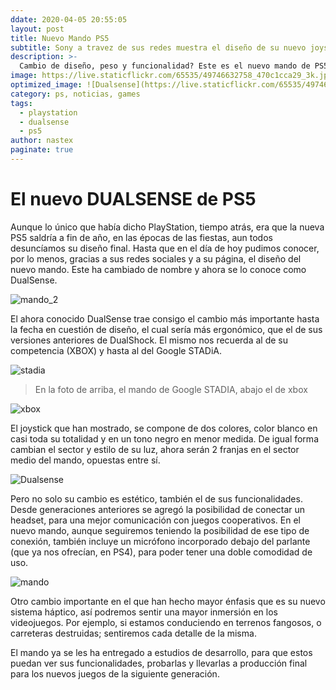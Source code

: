 ```yaml
---
ddate: 2020-04-05 20:55:05
layout: post
title: Nuevo Mando PS5
subtitle: Sony a travez de sus redes muestra el diseño de su nuevo joystick.
description: >-
  Cambio de diseño, peso y funcionalidad? Este es el nuevo mando de PS5.
image: https://live.staticflickr.com/65535/49746632758_470c1cca29_3k.jpg
optimized_image: ![Dualsense](https://live.staticflickr.com/65535/49746632758_470c1cca29_3k.jpg=300x)
category: ps, noticias, games
tags:
  - playstation
  - dualsense
  - ps5
author: nastex
paginate: true
---
```


# El nuevo DUALSENSE de PS5

Aunque lo único que había dicho PlayStation, tiempo atrás, era que la nueva PS5 saldría a fin de año, en las épocas de las fiestas, aun todos desuncíamos su diseño final.
Hasta que en el día de hoy pudimos conocer, por lo menos, gracias a sus redes sociales y a su página, el diseño del nuevo mando. Este ha cambiado de nombre y ahora se lo conoce como DualSense.

![mando_2](https://live.staticflickr.com/65535/49747503557_fa12f113db_h.jpg)

El ahora conocido DualSense trae consigo el cambio más importante hasta la fecha en cuestión de diseño, el cual sería más ergonómico, que el de sus versiones anteriores de DualShock. El mismo nos recuerda al de su competencia (XBOX) y hasta al del Google STADiA.

![stadia](https://d2skuhm0vrry40.cloudfront.net/2019/articles/2019-03-19-16-19/google-stadia-release-date-controller-google-streaming-explained-6200-1553012365122.jpg)

>En la foto de arriba, el mando de Google STADIA, abajo el de xbox

![xbox](https://compass-ssl.xbox.com/assets/4f/ad/4fad5c9e-0118-4a51-830c-c9d9a5b7c90e.jpg?n=X1-Wireless-Controller-White_gallery_1056x594_03.jpg)

El joystick que han mostrado, se compone de dos colores, color blanco en casi toda su totalidad y en un tono negro en menor medida.
De igual forma cambian el sector y estilo de su luz, ahora serán 2 franjas en el sector medio del mando, opuestas entre sí.

![Dualsense](https://live.staticflickr.com/65535/49746632758_470c1cca29_3k.jpg)

Pero no solo su cambio es estético, también el de sus funcionalidades. Desde generaciones anteriores se agregó la posibilidad de conectar un headset, para una mejor comunicación con juegos cooperativos. En el nuevo mando, aunque seguiremos teniendo la posibilidad de ese tipo de conexión, también incluye un micrófono incorporado debajo del parlante (que ya nos ofrecían, en PS4), para poder tener una doble comodidad de uso.

![mando](https://live.staticflickr.com/65535/49747502797_ba4ef26976_3k.jpg)

Otro cambio importante en el que han hecho mayor énfasis que es su nuevo sistema háptico, así podremos sentir una mayor inmersión en los videojuegos. Por ejemplo, si estamos conduciendo en terrenos fangosos, o carreteras destruidas; sentiremos cada detalle de la misma.

El mando ya se les ha entregado a estudios de desarrollo, para que estos puedan ver sus funcionalidades, probarlas y llevarlas a producción final para los nuevos juegos de la siguiente generación.
